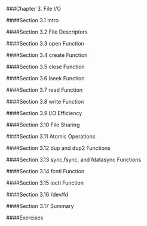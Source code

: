 ###Chapter 3. File I/O

####Section 3.1 Intro

####Section 3.2 File Descriptors

####Section 3.3 open Function

####Section 3.4 create Function

####Section 3.5 close Function

####Section 3.6 lseek Function

####Section 3.7 read Function

####Section 3.8 write Function

####Section 3.9 I/O Efficiency

####Section 3.10 File Sharing 

####Section 3.11 Atomic Operations

####Section 3.12 dup and dup2 Functions

####Section 3.13 sync,fsync, and fdatasync Functions

####Section 3.14 fcntl Function

####Section 3.15 ioctl Function

####Section 3.16 /dev/fd

####Section 3.17 Summary

####Exercises

